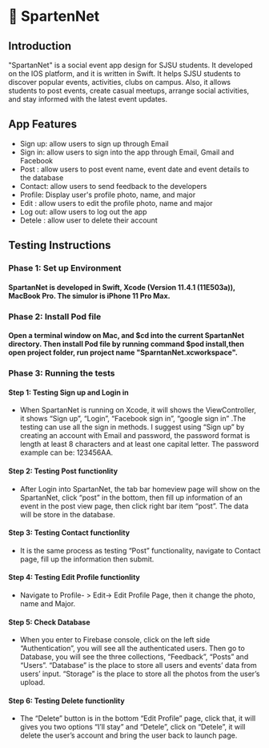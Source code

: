 # :hatching_chick: SpartenNet 
## Introduction

"SpartanNet" is a social event app design for SJSU students. It developed on the
IOS platform, and it is written in Swift. It helps SJSU students to discover
popular events, activities, clubs on campus. Also, it allows students to post
events, create casual meetups, arrange social activities, and stay informed with
the latest event updates.

## App Features 
- Sign up: allow users to sign up through Email 
- Sign in: allow users to sign into the app through Email, Gmail and Facebook 
- Post   : allow users to post event name, event date and event details to the database 
- Contact: allow users to send feedback to the developers 
- Profile: Display user's profile photo, name, and major
- Edit   : allow users to edit the profile photo, name and major 
- Log out: allow users to log out the app 
- Detele : allow user to delete their account 


## Testing Instructions
### Phase 1: Set up Environment 
#### SpartanNet is developed in Swift, Xcode (Version 11.4.1 (11E503a)), MacBook Pro. The simulor is iPhone 11 Pro Max.
### Phase 2: Install Pod file 
#### Open a terminal window on Mac, and $cd into the current SpartanNet directory. Then install Pod file by running command $pod install,then open project folder, run project name "SparntanNet.xcworkspace". 
### Phase 3: Running the tests
#### Step 1: Testing Sign up and Login in 
- When SpartanNet is running on Xcode, it will shows the ViewController, it shows “Sign up”, “Login”, “Facebook sign in”, “google sign in” .The testing can use all the sign in methods. I suggest using “Sign up” by
creating an account with Email and password, the password format is length
at least 8 characters and at least one capital letter. The password example can
be: 123456AA.

#### Step 2: Testing Post functionlity 
- After Login into SpartanNet, the tab bar homeview page will show on the
SpartanNet, click “post” in the bottom, then fill up information of
an event in the post view page, then click right bar item “post”. The data will
be store in the database.
#### Step 3: Testing Contact functionlity 
- It is the same process as testing “Post” functionality, navigate to Contact
page, fill up the information then submit.
#### Step 4: Testing Edit Profile functionlity 
- Navigate to Profile- > Edit-> Edit Profile Page, then it
change the photo, name and Major.
#### Step 5: Check Database 
- When you enter to Firebase console, click on the left side “Authentication”, you will see all the
authenticated users. Then go to Database, you will see the three collections, “Feedback”, “Posts”
and “Users”. “Database” is the place to store all users and events’ data from users’ input. “Storage” is the place to store all the photos from the user’s upload.
#### Step 6: Testing Delete functionlity 
- The “Delete” button is in the bottom “Edit Profile” page, click that, it will
gives you two options “I’ll stay” and “Detele”, click on “Detele”, it will delete the user’s
account and bring the user back to launch page.

